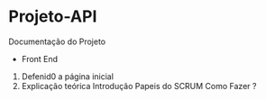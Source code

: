 # Projeto-API
Documentação do Projeto
 - Front  End
1. Defenid0 a página inicial
2. Explicação teórica
   Introdução
   Papeis do SCRUM
   Como Fazer ? 
